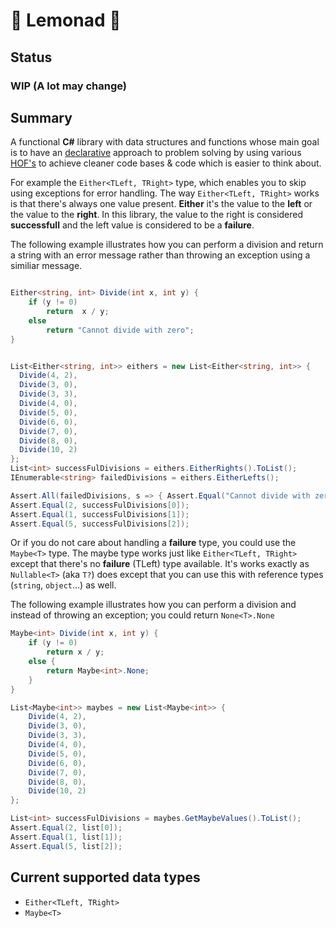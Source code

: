 # 🍋 Lemonad 🍋

## Status

### WIP (A lot may change)

## Summary

A functional **C#** library with data structures and functions whose main goal
is to have an [declarative](https://en.wikipedia.org/wiki/Declarative_programming)
approach to problem solving by using various
[HOF's](https://en.wikipedia.org/wiki/Higher-order_function#C#)
to achieve cleaner code bases & code which is easier to think about.

For example the `Either<TLeft, TRight>` type,
which enables you to skip using exceptions for error handling.
The way `Either<TLeft, TRight>` works is that there's
always one value present. **Either** it's the
value to the **left** or the value to the **right**.
In this library, the value to the right is considered **successfull**
and the left value is considered to be a **failure**.

The following example illustrates how you can perform a division
and return a string with an error message rather
than throwing an exception using a similiar message.

```csharp

Either<string, int> Divide(int x, int y) {
    if (y != 0)
        return  x / y;
    else
        return "Cannot divide with zero";
}


List<Either<string, int>> eithers = new List<Either<string, int>> {
  Divide(4, 2),
  Divide(3, 0),
  Divide(3, 3),
  Divide(4, 0),
  Divide(5, 0),
  Divide(6, 0),
  Divide(7, 0),
  Divide(8, 0),
  Divide(10, 2)
};
List<int> successFulDivisions = eithers.EitherRights().ToList();
IEnumerable<string> failedDivisions = eithers.EitherLefts();

Assert.All(failedDivisions, s => { Assert.Equal("Cannot divide with zero", s); });
Assert.Equal(2, successFulDivisions[0]);
Assert.Equal(1, successFulDivisions[1]);
Assert.Equal(5, successFulDivisions[2]);

```

Or if you do not care about handling a **failure** type,
you could use the `Maybe<T>` type. The maybe type works
just like `Either<TLeft, TRight>` except that there's
no **failure** (TLeft) type available.
It's works exactly as `Nullable<T>` (aka `T?`)
does except that you can use this with reference
types (`string`, `object`…) as well.

The following example illustrates how you can perform a division
and instead of throwing an exception; you could return `None<T>.None`

``` csharp
Maybe<int> Divide(int x, int y) {
    if (y != 0)
        return x / y;
    else {
        return Maybe<int>.None;
    }
}

List<Maybe<int>> maybes = new List<Maybe<int>> {
    Divide(4, 2),
    Divide(3, 0),
    Divide(3, 3),
    Divide(4, 0),
    Divide(5, 0),
    Divide(6, 0),
    Divide(7, 0),
    Divide(8, 0),
    Divide(10, 2)
};

List<int> successFulDivisions = maybes.GetMaybeValues().ToList();
Assert.Equal(2, list[0]);
Assert.Equal(1, list[1]);
Assert.Equal(5, list[2]);

```

## Current supported data types

* `Either<TLeft, TRight>`
* `Maybe<T>`
